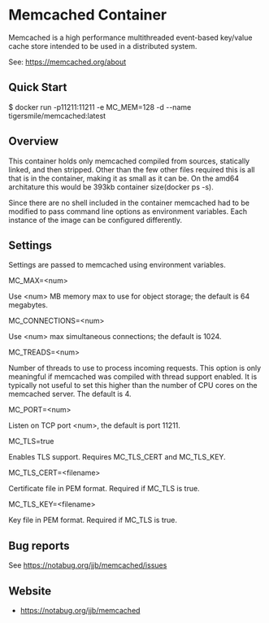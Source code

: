 # Memcached Container

Memcached is a high performance multithreaded event-based key/value cache
store intended to be used in a distributed system.

See: https://memcached.org/about

## Quick Start

$ docker run -p11211:11211 -e MC_MEM=128 -d --name tigersmile/memcached:latest

## Overview

This container holds only memcached compiled from sources, statically linked,
and then stripped. Other than the few other files required this is all that
is in the container, making it as small as it can be. On the amd64 architature
this would be 393kb container size(docker ps -s).

Since there are no shell included in the container memcached had to be modified
to pass command line options as environment variables. Each instance of the
image can be configured differently.

## Settings

Settings are passed to memcached using environment variables.

MC_MAX=&lt;num&gt;

Use &lt;num&gt; MB memory max to use for object storage; the default is 64 megabytes.

MC_CONNECTIONS=&lt;num&gt;

Use &lt;num&gt; max simultaneous connections; the default is 1024.

MC_TREADS=&lt;num&gt;

Number of threads to use to process incoming requests. This option is only
meaningful if memcached was compiled with thread support enabled. It is
typically not useful to set this higher than the number of CPU cores on the
memcached server. The default is 4.

MC_PORT=&lt;num&gt;

Listen on TCP port &lt;num&gt;, the default is port 11211.

MC_TLS=true

Enables TLS support. Requires MC_TLS_CERT and MC_TLS_KEY.

MC_TLS_CERT=&lt;filename&gt;

Certificate file in PEM format. Required if MC_TLS is true.

MC_TLS_KEY=&lt;filename&gt;

Key file in PEM format. Required if MC_TLS is true.

## Bug reports

See https://notabug.org/jjb/memcached/issues

## Website

* https://notabug.org/jjb/memcached 
